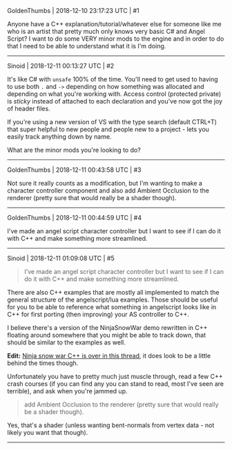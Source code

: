 GoldenThumbs | 2018-12-10 23:17:23 UTC | #1

Anyone have a C++ explanation/tutorial/whatever else for someone like me who is an artist that pretty much only knows very basic C# and Angel Script? I want to do some VERY minor mods to the engine and in order to do that I need to be able to understand what it is I'm doing.

-------------------------

Sinoid | 2018-12-11 00:13:27 UTC | #2

It's like C# with `unsafe` 100% of the time. You'll need to get used to having to use both `.` and `->` depending on how something was allocated and depending on what you're working with. Access control (protected private) is *sticky* instead of attached to each declaration and you've now got the joy of header files.

If you're using a new version of VS with the type search (default CTRL+T) that super helpful to new people and people new to a project - lets you easily track anything down by name.

What are the minor mods you're looking to do?

-------------------------

GoldenThumbs | 2018-12-11 00:43:58 UTC | #3

Not sure it really counts as a modification, but I'm wanting to make a character controller component and also add Ambient Occlusion to the renderer (pretty sure that would really be a shader though).

-------------------------

GoldenThumbs | 2018-12-11 00:44:59 UTC | #4

I've made an angel script character controller but I want to see if I can do it with C++ and make something more streamlined.

-------------------------

Sinoid | 2018-12-11 01:09:08 UTC | #5

> I’ve made an angel script character controller but I want to see if I can do it with C++ and make something more streamlined.

There are also C++ examples that are mostly all implemented to match the general structure of the angelscript/lua examples. Those should be useful for you to be able to reference what something in angelscript looks like in C++ for first porting (then improving) your AS controller to C++.

I believe there's a version of the NinjaSnowWar demo rewritten in C++ floating around somewhere that you might be able to track down, that should be similar to the examples as well.

**Edit:** [Ninja snow war C++ is over in this thread](https://discourse.urho3d.io/t/ninja-snow-war-c-version/2729), it does look to be a little behind the times though.

Unfortunately you have to pretty much just muscle through, read a few C++ crash courses (if you can find any you can stand to read, most I've seen are terrible), and ask when you're jammed up.

> add Ambient Occlusion to the renderer (pretty sure that would really be a shader though).

Yes, that's a shader (unless wanting bent-normals from vertex data - not likely you want that though).

-------------------------

